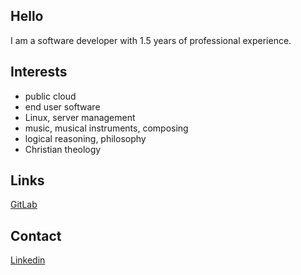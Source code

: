 ## Hello

I am a software developer with 1.5 years of professional experience.

## Interests

- public cloud
- end user software
- Linux, server management
- music, musical instruments, composing
- logical reasoning, philosophy
- Christian theology

## Links

[GitLab](https://gitlab.com/karmek-k)

## Contact

[Linkedin](https://www.linkedin.com/in/bartosz-glen/)
